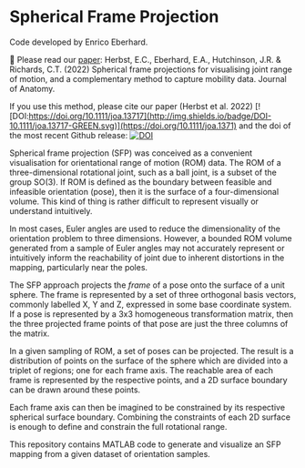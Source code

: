 # Spherical Frame Projection

Code developed by Enrico Eberhard.

:pencil:  Please read our [paper](https://doi.org/10.1111/joa.13717): Herbst, E.C., Eberhard, E.A., Hutchinson, J.R. & Richards, C.T. (2022) Spherical frame projections for visualising joint range of motion, and a complementary method to capture mobility data. Journal of Anatomy.

If you use this method, please cite our paper (Herbst et al. 2022) [![DOI:https://doi.org/10.1111/joa.13717](http://img.shields.io/badge/DOI-10.1111/joa.13717-GREEN.svg)](https://doi.org/10.1111/joa.1371) and the doi of the most recent Github release:
[![DOI](https://zenodo.org/badge/DOI/10.5281/zenodo.6791212.svg)](https://doi.org/10.5281/zenodo.6791212)



Spherical frame projection (SFP) was conceived as a convenient
visualisation for orientational range of motion (ROM) data. The ROM
of a three-dimensional rotational joint, such as a ball joint, is
a subset of the group SO(3). If ROM is defined as the boundary between
feasible and infeasible orientation (pose), then it is the surface of a 
four-dimensional volume. This kind of thing is rather difficult to
represent visually or understand intuitively.

In most cases, Euler angles are used to reduce the dimensionality of the
orientation problem to three dimensions. However, a bounded ROM volume
generated from a sample of Euler angles may not accurately represent
or intuitively inform the reachability of joint due to inherent distortions
in the mapping, particularly near the poles.

The SFP approach projects the _frame_ of a pose onto the surface of a
unit sphere. The frame is represented by a set of three orthogonal basis
vectors, commonly labelled X, Y and Z, expressed in some base coordinate
system. If a pose is represented by a 3x3 homogeneous transformation
matrix, then the three projected frame points of that pose are just the
three columns of the matrix.

In a given sampling of ROM, a set of poses can be projected.
The result is a distribution of points on the surface of the sphere
which are divided into a triplet of regions; one for each frame axis.
The reachable area of each frame is represented by the respective points,
and a 2D surface boundary can be drawn around these points.

Each frame axis can then be imagined to be constrained by its respective
spherical surface boundary. Combining the constraints of each 2D surface
is enough to define and constrain the full rotational range.

This repository contains MATLAB code to generate and visualize an SFP
mapping from a given dataset of orientation samples.



